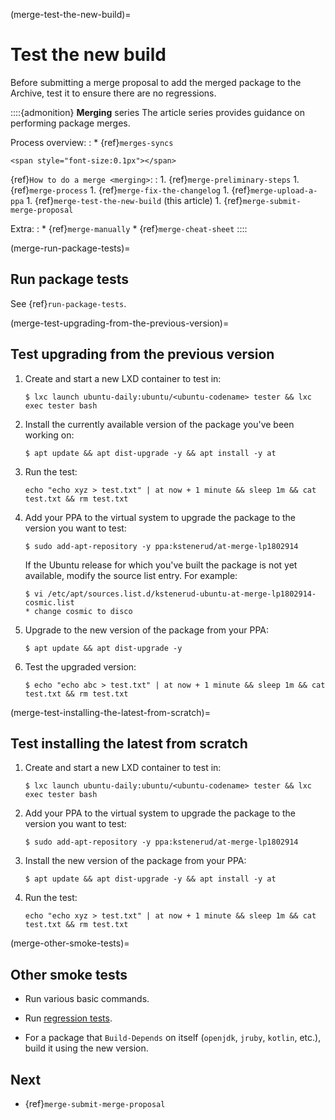 (merge-test-the-new-build)=
# Test the new build

Before submitting a merge proposal to add the merged package to the Archive, test it to ensure there are no regressions.

::::{admonition} **Merging** series
The article series provides guidance on performing package merges.

Process overview:
:   * {ref}`merges-syncs`

```{raw} html
<span style="font-size:0.1px"></span>
```

{ref}`How to do a merge <merging>`:
:   1. {ref}`merge-preliminary-steps`
    1. {ref}`merge-process`
    1. {ref}`merge-fix-the-changelog`
    1. {ref}`merge-upload-a-ppa`
    1. {ref}`merge-test-the-new-build` (this article)
    1. {ref}`merge-submit-merge-proposal`

Extra:
:   * {ref}`merge-manually`
    * {ref}`merge-cheat-sheet`
::::


(merge-run-package-tests)=
## Run package tests

See {ref}`run-package-tests`.


(merge-test-upgrading-from-the-previous-version)=
## Test upgrading from the previous version

1. Create and start a new LXD container to test in:

    ```none
    $ lxc launch ubuntu-daily:ubuntu/<ubuntu-codename> tester && lxc exec tester bash
    ```

1. Install the currently available version of the package you've been working on:

    ```none
    $ apt update && apt dist-upgrade -y && apt install -y at
    ```

1. Run the test:

    ```none
    echo "echo xyz > test.txt" | at now + 1 minute && sleep 1m && cat test.txt && rm test.txt
    ```

1. Add your PPA to the virtual system to upgrade the package to the version you want to test:

    ```none
    $ sudo add-apt-repository -y ppa:kstenerud/at-merge-lp1802914
    ```

    If the Ubuntu release for which you've built the package is not yet available, modify the source list entry. For example:

    ```none
    $ vi /etc/apt/sources.list.d/kstenerud-ubuntu-at-merge-lp1802914-cosmic.list
    * change cosmic to disco
    ```

1. Upgrade to the new version of the package from your PPA:

    ```none
    $ apt update && apt dist-upgrade -y
    ```

1. Test the upgraded version:

    ```none
    $ echo "echo abc > test.txt" | at now + 1 minute && sleep 1m && cat test.txt && rm test.txt
    ```


(merge-test-installing-the-latest-from-scratch)=
## Test installing the latest from scratch

1. Create and start a new LXD container to test in:

    ```none
    $ lxc launch ubuntu-daily:ubuntu/<ubuntu-codename> tester && lxc exec tester bash
    ```

1. Add your PPA to the virtual system to upgrade the package to the version you want to test:

    ```none
    $ sudo add-apt-repository -y ppa:kstenerud/at-merge-lp1802914
    ```

1. Install the new version of the package from your PPA:

    ```none
    $ apt update && apt dist-upgrade -y && apt install -y at
    ```

1. Run the test:

    ```none
    echo "echo xyz > test.txt" | at now + 1 minute && sleep 1m && cat test.txt && rm test.txt
    ```


(merge-other-smoke-tests)=
## Other smoke tests

* Run various basic commands.

* Run [regression tests](https://git.launchpad.net/qa-regression-testing).

* For a package that `Build-Depends` on itself (`openjdk`, `jruby`, `kotlin`, etc.), build it using the new version.


## Next

* {ref}`merge-submit-merge-proposal`
